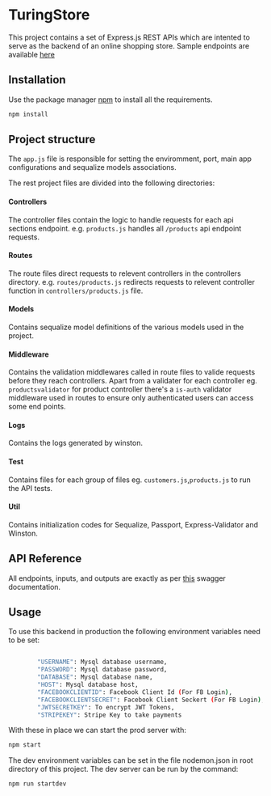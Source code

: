 # TuringStore

This project contains a set of Express.js REST APIs which are intented to serve as the backend of an online shopping store. Sample endpoints are available [here](https://turingstore.herokuapp.com/)

## Installation

Use the package manager [npm](https://www.npmjs.com/) to install all the requirements.

```bash
npm install 
```

## Project structure

The `app.js` file is responsible for setting the enviromment, port, main app configurations and sequalize models associations.

The rest project files are divided into the following directories:

#### Controllers
The controller files contain the logic to handle requests for each api sections endpoint. e.g.  `products.js` handles all `/products` api endpoint requests.

#### Routes
The route files direct requests to relevent controllers in the controllers directory. e.g.  `routes/products.js` redirects requests to relevent controller function in `controllers/products.js` file.

#### Models
Contains sequalize model definitions of the various models used in the project. 

#### Middleware
Contains the validation middlewares called in route files to valide requests before they reach controllers. Apart from a validater for each controller eg. `productsvalidator` for product controller there's a `is-auth` validator middleware used in routes to ensure only authenticated users can access some end points.

#### Logs
Contains the logs generated by winston.

#### Test
Contains files for each group of files eg. `customers.js`,`products.js` to run the API tests. 

#### Util
Contains initialization codes for Sequalize, Passport, Express-Validator and Winston.


## API Reference
All endpoints, inputs, and outputs are exactly as per [this](https://backendapi.turing.com/docs/) swagger documentation. 


## Usage

To  use this backend in production the following environment variables need to be set:

```bash

        "USERNAME": Mysql database username,
        "PASSWORD": Mysql database password,
        "DATABASE": Mysql database name,
        "HOST": Mysql database host,
        "FACEBOOKCLIENTID": Facebook Client Id (For FB Login),
        "FACEBOOKCLIENTSECRET": Facebook Client Seckert (For FB Login),
        "JWTSECRETKEY": To encrypt JWT Tokens,
        "STRIPEKEY": Stripe Key to take payments

```

With these in place we can start the prod server with:

```bash
npm start
```

The dev environment variables can be set in the file nodemon.json in root directory of this project. The dev server can be run by the command:
```bash
npm run startdev
```